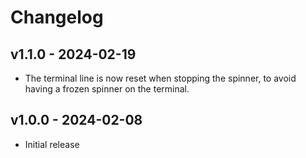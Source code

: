 # Changelog

## v1.1.0 - 2024-02-19

- The terminal line is now reset when stopping the spinner, to avoid having a
  frozen spinner on the terminal.

## v1.0.0 - 2024-02-08

- Initial release
